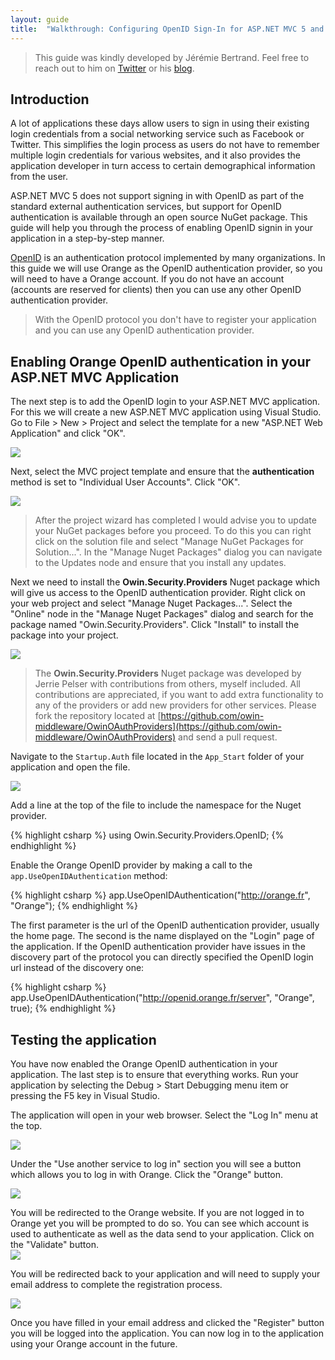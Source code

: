 ```yaml
---
layout: guide
title:  "Walkthrough: Configuring OpenID Sign-In for ASP.NET MVC 5 and Visual Studio 2013"
---
```


> This guide was kindly developed by Jérémie Bertrand. Feel free to reach out to him on [Twitter](https://www.twitter.com/laedit) or his [blog](http://www.laedit.net/).

## Introduction

A lot of applications these days allow users to sign in using their existing login credentials from a social networking service such as Facebook or Twitter.  This simplifies the login process as users do not have to remember multiple login credentials for various websites, and it also provides the application developer in turn access to certain demographical information from the user.

ASP.NET MVC 5 does not support signing in with OpenID as part of the standard external authentication services, but support for OpenID authentication is available through an open source NuGet package. This guide will help you through the process of enabling OpenID signin in your application in a step-by-step manner.

[OpenID](http://openid.net/) is an authentication protocol implemented by many organizations. In this guide we will use Orange as the OpenID authentication provider, so you will need to have a Orange account. If you do not have an account (accounts are reserved for clients) then you can use any other OpenID authentication provider.

> With the OpenID protocol you don't have to register your application and you can use any OpenID authentication provider.

## Enabling Orange OpenID authentication in your ASP.NET MVC Application

The next step is to add the OpenID login to your ASP.NET MVC application.  For this we will create a new ASP.NET MVC application using Visual Studio. Go to File > New > Project and select the template for a new "ASP.NET Web Application" and click "OK".

![](/images/guides/openid/New_Project.png)

Next, select the MVC project template and ensure that the **authentication** method is set to "Individual User Accounts".  Click "OK".

![](/images/guides/openid/New_ASP.NET_Project_WebApplication1.png)

> After the project wizard has completed I would advise you to update your NuGet packages before you proceed.  To do this you can right click on the solution file and select "Manage NuGet Packages for Solution...".  In the "Manage Nuget Packages" dialog you can navigate to the Updates node and ensure that you install any updates.

Next we need to install the **Owin.Security.Providers** Nuget package which will give us access to the OpenID authentication provider.  Right click on your web project and select "Manage Nuget Packages...". Select the "Online" node in the "Manage Nuget Packages" dialog and search for the package named "Owin.Security.Providers".  Click "Install" to install the package into your project.

![](/images/guides/openid/Manage_NuGet_Packages.png)

> The **Owin.Security.Providers** Nuget package was developed by Jerrie Pelser with contributions from others, myself included. All contributions are appreciated, if you want to add extra functionality to any of the providers or add new providers for other services. Please fork the repository located at [https://github.com/owin-middleware/OwinOAuthProviders](https://github.com/owin-middleware/OwinOAuthProviders) and send a pull request.

Navigate to the `Startup.Auth` file located in the `App_Start` folder of your application and open the file.

![](/images/guides/openid/SolutionExplorer.png)

Add a line at the top of the file to include the namespace for the Nuget provider.

{% highlight csharp %}
using Owin.Security.Providers.OpenID;
{% endhighlight %}

Enable the Orange OpenID provider by making a call to the `app.UseOpenIDAuthentication` method:

{% highlight csharp %}
app.UseOpenIDAuthentication("http://orange.fr", "Orange");
{% endhighlight %}

The first parameter is the url of the OpenID authentication provider, usually the home page. The second is the name displayed on the "Login" page of the application.
If the OpenID authentication provider have issues in the discovery part of the protocol you can directly specified the OpenID login url instead of the discovery one:

{% highlight csharp %}
app.UseOpenIDAuthentication("http://openid.orange.fr/server", "Orange", true);
{% endhighlight %}

## Testing the application

You have now enabled the Orange OpenID authentication in your application.  The last step is to ensure that everything works.  Run your application by selecting the Debug > Start Debugging menu item or pressing the F5 key in Visual Studio.

The application will open in your web browser.  Select the "Log In" menu at the top.

![](/images/guides/openid/GoToLoginPage.png)

Under the "Use another service to log in" section you will see a button which allows you to log in with Orange.  Click the "Orange" button.

![](/images/guides/openid/LoginWithOrangeOpenID.png)

You will be redirected to the Orange website.  If you are not logged in to Orange yet you will be prompted to do so.
You can see which account is used to authenticate as well as the data send to your application.
Click on the "Validate" button.  
![](/images/guides/openid/OrangeOpenID_Sign_In.png)

You will be redirected back to your application and will need to supply your email address to complete the registration process.

![](/images/guides/openid/Complete_Registration.png)

Once you have filled in your email address and clicked the "Register" button you will be logged into the application.  You can now log in to the application using your Orange account in the future.